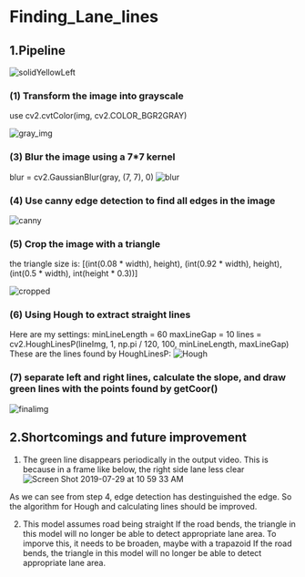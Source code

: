 # Finding_Lane_lines

## 1.Pipeline


![solidYellowLeft](https://user-images.githubusercontent.com/45247795/62015654-17b46600-b1e0-11e9-828d-35257c7f7b3a.jpg)


### (1) Transform the image into grayscale
use cv2.cvtColor(img, cv2.COLOR_BGR2GRAY)

![gray_img](https://user-images.githubusercontent.com/45247795/62017748-5cdd9580-b1ea-11e9-9626-7b547ab152e8.jpg)


### (3) Blur the image using a 7*7 kernel
blur = cv2.GaussianBlur(gray, (7, 7), 0)
![blur](https://user-images.githubusercontent.com/45247795/62017789-8a2a4380-b1ea-11e9-8d53-6817ade5072f.jpg)

### (4) Use canny edge detection to find all edges in the image

![canny](https://user-images.githubusercontent.com/45247795/62017796-8c8c9d80-b1ea-11e9-95a5-98c25c333dea.jpg)


### (5) Crop the image with a triangle
the triangle size is:
[(int(0.08 * width), height), (int(0.92 * width), height), (int(0.5 * width), int(height * 0.3))]

![cropped](https://user-images.githubusercontent.com/45247795/62017800-90202480-b1ea-11e9-9e54-87a031bb2892.jpg)


### (6) Using Hough to extract straight lines
  Here are my settings:
   minLineLength = 60
   maxLineGap = 10
   lines = cv2.HoughLinesP(lineImg, 1, np.pi / 120, 100, minLineLength, maxLineGap)
  These are the lines found by HoughLinesP:
  ![Hough](https://user-images.githubusercontent.com/45247795/62018179-3587c800-b1ec-11e9-805b-76e9c180133d.jpg)
  
### (7) separate left and right lines, calculate the slope, and draw green lines with the points found by getCoor()

![finalimg](https://user-images.githubusercontent.com/45247795/62018186-3882b880-b1ec-11e9-820c-48eec07ab040.jpg)


## 2.Shortcomings and future improvement
1. The green line disappears periodically in the output video.
  This is because in a frame like below, the right side lane less clear
  ![Screen Shot 2019-07-29 at 10 59 33 AM](https://user-images.githubusercontent.com/45247795/62019134-1723cb80-b1f0-11e9-913d-ba84865875f3.png)

  As we can see from step 4, edge detection has destinguished the edge. So the algorithm for Hough and calculating lines    should be improved.
  
2. This model assumes road being straight
  If the road bends, the triangle in this model will no longer be able to detect appropriate lane area.
  To imporve this, it needs to be broaden, maybe with a trapazoid
  If the road bends, the triangle in this model will no longer be able to detect appropriate lane area.





